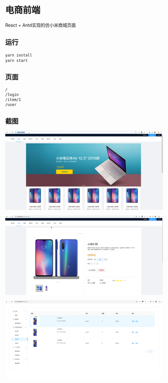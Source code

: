 # 电商前端
React + Antd实现的仿小米商城页面

## 运行
`yarn install`  
`yarn start`

## 页面
```
/
/login
/item/1
/user
```

## 截图
![](demo1.png)


![](demo2.png)


![](demo3.png)
